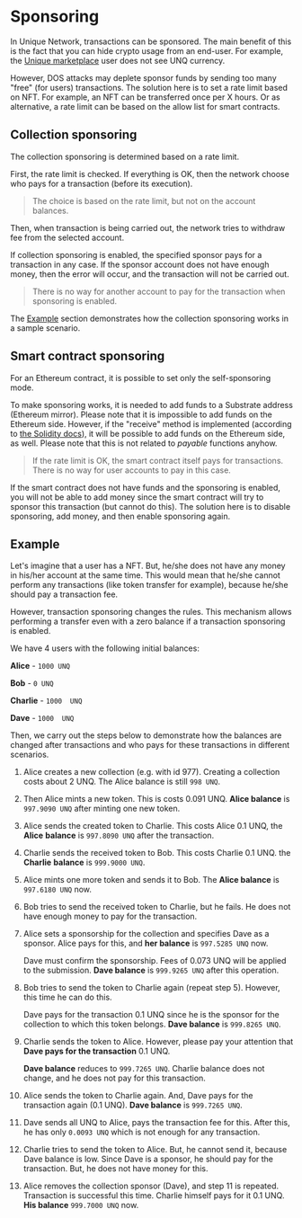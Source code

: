 # Sponsoring 

In Unique Network, transactions can be sponsored. The main benefit of this is the fact that you can hide crypto usage from an end-user. For example, the [Unique marketplace](https://unqnft.io) user does not see UNQ currency.

However, DOS attacks may deplete sponsor funds by sending too many "free" (for users) transactions. The solution here is to set a rate limit based on NFT.
For example, an NFT can be transferred once per X hours. Or as alternative, a rate limit can be based on the allow list for smart contracts.

## Collection sponsoring 

The collection sponsoring is determined based on a rate limit. 

First, the rate limit is checked. If everything is OK, then the network choose who pays for a transaction (before its execution). 

> The choice is based on the rate limit, but not on the account balances. 

Then, when transaction is being carried out, the network tries to withdraw fee from the selected account.

If collection sponsoring is enabled, the specified sponsor pays for a transaction in any case. If the sponsor account does not have enough money, then the error will occur, and the transaction will not be carried out. 

> There is no way for another account to pay for the transaction when sponsoring is enabled.  

The [Example](#example) section demonstrates how the collection sponsoring works in a sample scenario. 

## Smart contract sponsoring 

For an Ethereum contract, it is possible to set only the self-sponsoring mode. 

To make sponsoring works, it is needed to add funds to a Substrate address (Ethereum mirror). Please note that it is impossible to add funds on the Ethereum side. However, if the "receive" method is implemented (according to [the Solidity docs](https://docs.soliditylang.org/en/v0.8.14/contracts.html#receive-ether-function)), it will be possible to add funds on the Ethereum side, as well. Please note that this is not related to _payable_ functions anyhow. 

> If the rate limit is OK, the smart contract itself pays for transactions. There is no way for user accounts to pay in this case. 

If the smart contract does not have funds and the sponsoring is enabled, you will not be able to add money since the smart contract will try to sponsor this transaction (but cannot do this). The solution here is to disable sponsoring, add money, and then enable sponsoring again. 

## Example

Let's imagine that a user has a NFT. But, he/she does not have any money in his/her account at the same time. This would mean that he/she cannot perform any transactions (like token transfer for example), because he/she should pay a transaction fee.

However, transaction sponsoring changes the rules. This mechanism allows performing a transfer even with a zero balance if a transaction sponsoring is enabled.

We have 4 users with the following initial balances: 
 
**Alice** - `1000 UNQ`

**Bob** - `0 UNQ`

**Charlie** - `1000  UNQ`

**Dave** - `1000  UNQ`

Then, we carry out the steps below to demonstrate how the balances are changed after transactions and who pays for these transactions in different scenarios. 
 
1. Alice creates a new collection (e.g. with id 977). Creating a collection costs about 2 UNQ. The Alice balance is still `998 UNQ`.
    
2. Then Alice mints a new token. This is costs 0.091 UNQ. **Alice balance** is `997.9090 UNQ` after minting one new token.


2. Alice sends the created token to Charlie. 
  This costs Alice 0.1 UNQ, the **Alice** **balance** is `997.8090 UNQ` after the transaction.


3. Charlie sends the received token to Bob. This costs Charlie 0.1 UNQ. the **Charlie** **balance** is `999.9000 UNQ`. 


4. Alice mints one more token and sends it to Bob. The **Alice balance** is `997.6180 UNQ` now.


5. Bob tries to send the received token to Charlie, but he fails. He does not have enough money to pay for the transaction. 


6. Alice sets a sponsorship for the collection and specifies Dave as a sponsor. Alice pays for this, and **her balance** is `997.5285 UNQ` now.

    Dave must confirm the sponsorship. Fees of 0.073 UNQ will be applied to the submission. **Dave balance** is `999.9265 UNQ` after this operation.


7. Bob tries to send the token to Charlie again (repeat step 5). However, this time he can do this. 

   Dave pays for the transaction 0.1 UNQ since he is the sponsor for the collection to which this token belongs. **Dave balance** is `999.8265 UNQ`.


8. Charlie sends the token to Аlice. However, please pay your attention that **Dave pays for the transaction** 0.1 UNQ. 
   
    **Dave balance** reduces to `999.7265 UNQ`. Charlie balance does not change, and he does not pay for this transaction. 


9. Аlice sends the token to Charlie again. And, Dave pays for the transaction again (0.1 UNQ). 
    **Dave balance** is `999.7265 UNQ`.


10. Dave sends all UNQ to Alice, pays the transaction fee for this. After this, he has only `0.0093 UNQ` which is not enough for any transaction.
 

11. Charlie tries to send the token to Alice. But, he cannot send it, because Dave balance is low. Since Dave is a sponsor, he should pay for the transaction. But, he does not have money for this.


12. Alice removes the collection sponsor (Dave), and step 11 is repeated. Transaction is successful this time. Charlie himself pays for it 0.1 UNQ. **His balance** `999.7000 UNQ` now.
